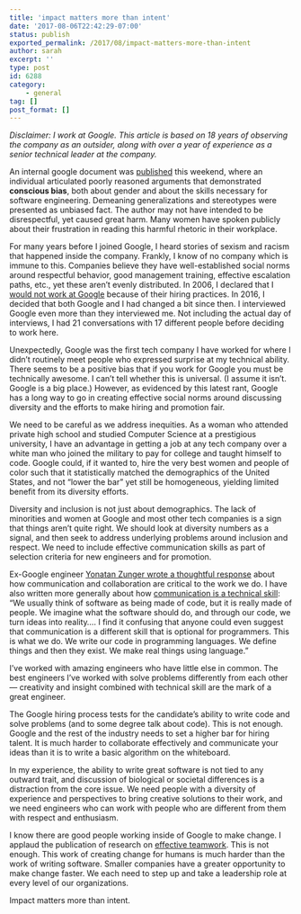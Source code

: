 ```yaml
---
title: 'impact matters more than intent'
date: '2017-08-06T22:42:29-07:00'
status: publish
exported_permalink: /2017/08/impact-matters-more-than-intent
author: sarah
excerpt: ''
type: post
id: 6288
category:
    - general
tag: []
post_format: []
---
```

*Disclaimer: I work at Google. This article is based on 18 years of observing the company as an outsider, along with over a year of experience as a senior technical leader at the company.*

An internal google document was [published](http://gizmodo.com/exclusive-heres-the-full-10-page-anti-diversity-screed-1797564320) this weekend, where an individual articulated poorly reasoned arguments that demonstrated **conscious bias**, both about gender and about the skills necessary for software engineering. Demeaning generalizations and stereotypes were presented as unbiased fact. The author may not have intended to be disrespectful, yet caused great harm. Many women have spoken publicly about their frustration in reading this harmful rhetoric in their workplace.

For many years before I joined Google, I heard stories of sexism and racism that happened inside the company. Frankly, I know of no company which is immune to this. Companies believe they have well-established social norms around respectful behavior, good management training, effective escalation paths, etc., yet these aren’t evenly distributed. In 2006, I declared that I [would not work at Google](https://www.ultrasaurus.com/2006/03/why-i-wont-work-at-google/) because of their hiring practices. In 2016, I decided that both Google and I had changed a bit since then. I interviewed Google even more than they interviewed me. Not including the actual day of interviews, I had 21 conversations with 17 different people before deciding to work here.

Unexpectedly, Google was the first tech company I have worked for where I didn’t routinely meet people who expressed surprise at my technical ability. There seems to be a positive bias that if you work for Google you must be technically awesome. I can’t tell whether this is universal. (I assume it isn’t. Google is a big place.) However, as evidenced by this latest rant, Google has a long way to go in creating effective social norms around discussing diversity and the efforts to make hiring and promotion fair.

We need to be careful as we address inequities. As a woman who attended private high school and studied Computer Science at a prestigious university, I have an advantage in getting a job at any tech company over a white man who joined the military to pay for college and taught himself to code. Google could, if it wanted to, hire the very best women and people of color such that it statistically matched the demographics of the United States, and not “lower the bar” yet still be homogeneous, yielding limited benefit from its diversity efforts.

Diversity and inclusion is not just about demographics. The lack of minorities and women at Google and most other tech companies is a sign that things aren’t quite right. We should look at diversity numbers as a signal, and then seek to address underlying problems around inclusion and respect. We need to include effective communication skills as part of selection criteria for new engineers and for promotion.

Ex-Google engineer [Yonatan Zunger wrote a thoughtful response](https://medium.com/@yonatanzunger/so-about-this-googlers-manifesto-1e3773ed1788) about how communication and collaboration are critical to the work we do. I have also written more generally about how [communication is a technical skill](https://www.ultrasaurus.com/2016/10/communication-technical-skill/): “We usually think of software as being made of code, but it is really made of people. We imagine what the software should do, and through our code, we turn ideas into reality…. I find it confusing that anyone could even suggest that communication is a different skill that is optional for programmers. This is what we do. We write our code in programming languages. We define things and then they exist. We make real things using language.”

I’ve worked with amazing engineers who have little else in common. The best engineers I’ve worked with solve problems differently from each other — creativity and insight combined with technical skill are the mark of a great engineer.

The Google hiring process tests for the candidate’s ability to write code and solve problems (and to some degree talk about code). This is not enough. Google and the rest of the industry needs to set a higher bar for hiring talent. It is much harder to collaborate effectively and communicate your ideas than it is to write a basic algorithm on the whiteboard.

In my experience, the ability to write great software is not tied to any outward trait, and discussion of biological or societal differences is a distraction from the core issue. We need people with a diversity of experience and perspectives to bring creative solutions to their work, and we need engineers who can work with people who are different from them with respect and enthusiasm.

I know there are good people working inside of Google to make change. I applaud the publication of research on [effective teamwork](https://rework.withgoogle.com/guides/understanding-team-effectiveness/steps/introduction/). This is not enough. This work of creating change for humans is much harder than the work of writing software. Smaller companies have a greater opportunity to make change faster. We each need to step up and take a leadership role at every level of our organizations.

Impact matters more than intent.